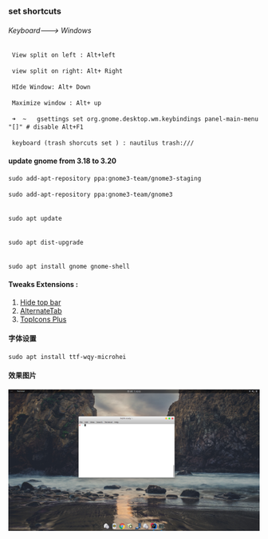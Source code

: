 ### set  shortcuts

###### Keyboard---&gt; Windows

```
 View split on left : Alt+left 

 view split on right: Alt+ Right        

 HIde Window: Alt+ Down

 Maximize window : Alt+ up

 ➜  ~   gsettings set org.gnome.desktop.wm.keybindings panel-main-menu "[]" # disable Alt+F1

 keyboard (trash shorcuts set ) : nautilus trash:///
```

#### update gnome from 3.18 to 3.20

```shell
sudo add-apt-repository ppa:gnome3-team/gnome3-staging

sudo add-apt-repository ppa:gnome3-team/gnome3


sudo apt update


sudo apt dist-upgrade


sudo apt install gnome gnome-shell
```

#### Tweaks Extensions :

1. [Hide top bar ](https://extensions.gnome.org/extension/545/hide-top-bar/)
2. [AlternateTab](https://extensions.gnome.org/extension/15/alternatetab/)
3. [TopIcons Plus](https://extensions.gnome.org/extension/1031/topicons/)

#### 字体设置

```shell
sudo apt install ttf-wqy-microhei
```

#### 效果图片

![](/assets/ubuntu_gnome.png)

